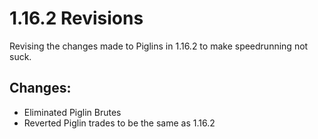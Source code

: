# 1.16.2 Revisions

Revising the changes made to Piglins in 1.16.2 to make speedrunning not suck.

## Changes:

- Eliminated Piglin Brutes 
- Reverted Piglin trades to be the same as 1.16.2
